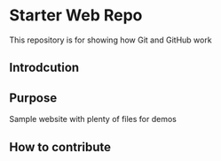 # Starter Web Repo

This repository is for showing how Git and GitHub work

## Introdcution

## Purpose

Sample website with plenty of files for demos

## How to contribute